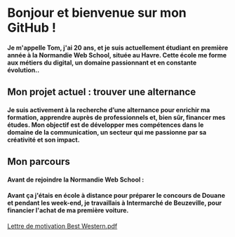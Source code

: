 # **Bonjour et bienvenue sur mon GitHub !**



#### Je m'appelle Tom, j'ai 20 ans, et je suis actuellement étudiant en première année à la Normandie Web School, située au Havre. Cette école me forme aux métiers du digital, un domaine passionnant et en constante évolution..

## **Mon projet actuel : trouver une alternance**

#### Je suis activement à la recherche d’une alternance pour enrichir ma formation, apprendre auprès de professionnels et, bien sûr, financer mes études. Mon objectif est de développer mes compétences dans le domaine de la communication, un secteur qui me passionne par sa créativité et son impact.

## **Mon parcours**

#### Avant de rejoindre la Normandie Web School :

#### Avant ça j'étais en école à distance pour préparer le concours de **Douane** et pendant les week-end, je travaillais à Intermarché de Beuzeville, pour financier l'achat de ma première voiture.
[Lettre de motivation Best Western.pdf](https://github.com/user-attachments/files/17950058/Lettre.de.motivation.Best.Western.pdf)